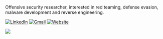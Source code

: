 Offensive security researcher, interested in red teaming, defense evasion, malware development and reverse engineering.

[![LinkedIn](https://img.shields.io/badge/LinkedIn-%230077B5.svg?logo=linkedin&logoColor=white)](https://www.linkedin.com/in/pouya-s-929ab5255)
[![Gmail](https://img.shields.io/badge/Gmail-D14836?style=for-the-badge&logo=gmail&logoColor=white)](mailto:bl4ckr4z3r@gmail.com)
[![Website](https://img.shields.io/website-up-down-green-red/http/monip.org.svg)](hive.w4lk3r.blog)


![](https://github-readme-stats.vercel.app/api/top-langs/?username=7h3w4lk3r&theme=synthwave&hide_border=false&include_all_commits=true&count_private=true&layout=compact)<br/>  
